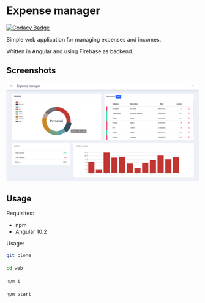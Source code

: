 # Expense manager
[![Codacy Badge](https://app.codacy.com/project/badge/Grade/a532d1a69bda4b05bca37bb70ee132bb)](https://www.codacy.com/gh/mikelga22/expense_manager/dashboard?utm_source=github.com&amp;utm_medium=referral&amp;utm_content=mikelga22/expense_manager&amp;utm_campaign=Badge_Grade)

Simple web application for managing expenses and incomes.

Written in Angular and using Firebase as backend.

## Screenshots

![screenshot](./screenshots/screenshot1.png)

## Usage

Requisites:

-   npm
-   Angular 10.2

Usage:

```sh
git clone 

cd web

npm i

npm start
```
